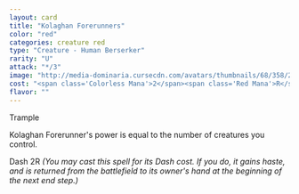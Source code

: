 ```yaml
---
layout: card
title: "Kolaghan Forerunners"
color: "red"
categories: creature red
type: "Creature - Human Berserker"
rarity: "U"
attack: "*/3"
image: "http://media-dominaria.cursecdn.com/avatars/thumbnails/68/358/200/283/635618444021952751.png"
cost: "<span class='Colorless Mana'>2</span><span class='Red Mana'>R</span>"
flavor: ""
---
```


Trample

Kolaghan Forerunner's power is equal to the number of creatures you control.

Dash <span class="Colorless Mana">2</span><span class="Red Mana">R</span> <em>(You may cast this spell for its Dash cost. If you do, it gains haste, and is returned from the battlefield to its owner's hand at the beginning of the next end step.)</em>
